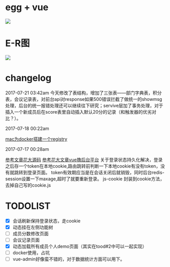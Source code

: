 # egg + vue

![](http://og40gjbnu.bkt.clouddn.com/%E9%A1%B9%E7%9B%AE%E6%A1%86%E6%9E%B6%E5%9B%BE1.png)

# E-R图

![](http://7xnggx.com1.z0.glb.clouddn.com/e-r%E5%9B%BE.png)

# changelog

2017-07-21 03:42am
今天修改了表结构，增加了三张表——部门字典表，积分表，会议记录表，对前台api对response如果500错误拦截了做统一的showmsg处理，后台的统一报错处理还可以继续往下研究；servive层加了事务处理，对于插入一个新成员后在score表里自动插入默认20分的记录（和触发器的优劣对比？）。

2017-07-18 00:22am

[mac为docker搭建一个registry](http://www.dailibu.com/gis/2016056987/WoMenZaiGuoNeiXiaZaidockerDeJing)

2017-07-17 00:28am

[参考文章花大源码](https://github.com/PanJiaChen/vue-element-admin/blob/master/src/store/modules/user.js)
[参考花大文章vue撸后台平台](https://segmentfault.com/a/1190000009506097#articleHeader8)
关于登录状态持久化解决，登录之后存一个token在本地cookie,路由跳转前判断一下本地cookie有没有token，没有就跳转到登录页面。
token有效期应当是在会话关闭后就销毁，同时后台redis-session设置一下maxage,超时了就要重新登录。
js-cookie 封装到cookie方法，去掉自己写的cookie.js

# TODOLIST
- [x] 会话刷新保持登录状态，走cookie
- [x] 动态挂在左侧功能树
- [ ] 成员分数修改页面
- [ ] 会议记录页面
- [x] 动态加载所有成员个人demo页面（其实在tood#2中可以一起实现）
- [ ] docker使用，占坑
- [ ] vue-admin好像蛮不错的，对于数据统计方面可以用下。
